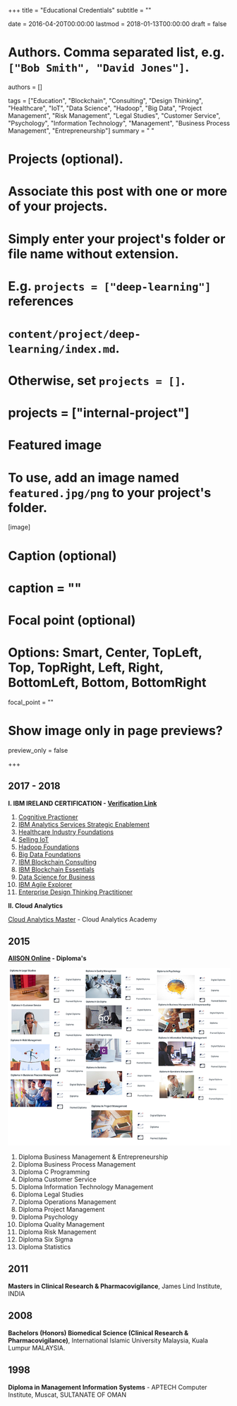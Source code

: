 +++
title = "Educational Credentials"
subtitle = ""

date = 2016-04-20T00:00:00
lastmod = 2018-01-13T00:00:00
draft = false

# Authors. Comma separated list, e.g. `["Bob Smith", "David Jones"]`.
authors = []

tags = ["Education", "Blockchain", "Consulting", "Design Thinking", "Healthcare", "IoT", "Data Science", "Hadoop", "Big Data", "Project Management", "Risk Management", "Legal Studies", "Customer Service", "Psychology", "Information Technology", "Management", "Business Process Management", "Entrepreneurship"]
summary = " "

# Projects (optional).
#   Associate this post with one or more of your projects.
#   Simply enter your project's folder or file name without extension.
#   E.g. `projects = ["deep-learning"]` references 
#   `content/project/deep-learning/index.md`.
#   Otherwise, set `projects = []`.
# projects = ["internal-project"]

# Featured image
# To use, add an image named `featured.jpg/png` to your project's folder. 
[image]
  # Caption (optional)
  # caption = ""

  # Focal point (optional)
  # Options: Smart, Center, TopLeft, Top, TopRight, Left, Right, BottomLeft, Bottom, BottomRight
  focal_point = ""

  # Show image only in page previews?
  preview_only = false

+++

## 2017 - 2018

**I. IBM IRELAND CERTIFICATION - [Verification Link](https://www.youracclaim.com/user/mohamed-sarfraz-ahmed)**

1. [Cognitive Practioner](https://www.youracclaim.com/badges/bfbe5628-e309-47fb-b2cf-d1f146bd7b84)
2. [IBM Analytics Services Strategic Enablement](https://www.youracclaim.com/badges/4dd1da80-ccae-4128-9b66-35cc5f8025dd)
3. [Healthcare Industry Foundations](https://www.youracclaim.com/badges/4e1ed83b-6187-43b5-a0f5-da5d634d6adf)
4. [Selling IoT](https://www.youracclaim.com/badges/43432b59-8b6f-4fec-8aa7-d0ede1cf3519)
5. [Hadoop Foundations](https://www.youracclaim.com/badges/b4b029dc-c3f3-4ba8-be8c-0c0c0a70a613)
6. [Big Data Foundations](https://www.youracclaim.com/badges/aebb12e5-2b6e-4c88-84a7-4c9b846839c2)
7. [IBM Blockchain Consulting](https://www.youracclaim.com/badges/0bac5ecf-bca8-4b8e-8d8d-ca3d5f624491)
8. [IBM Blockchain Essentials](https://www.youracclaim.com/badges/9e5ba2ff-5fd1-4560-b210-e342f88596fc)
9. [Data Science for Business](https://www.youracclaim.com/badges/3e29eafe-91c8-416a-8d20-06ddbc73d13c)
10. [IBM Agile Explorer](https://www.youracclaim.com/badges/69c36544-cf8e-498e-a015-eadfc98dda62) 
11. [Enterprise Design Thinking Practitioner](https://www.youracclaim.com/badges/32fc7819-b467-40ae-928b-2795ba9b9564)

**II. Cloud Analytics**

[Cloud Analytics Master](https://verify.skilljar.com/c/ke59whsu8u2f) - Cloud Analytics Academy 

## 2015

**[AlISON Online](https://alison.com/) - Diploma's**

![](ade.png)

1. Diploma Business Management & Entrepreneurship
2. Diploma Business Process Management
3. Diploma C Programming
4. Diploma Customer Service 
5. Diploma Information Technology Management 
6. Diploma Legal Studies 
7. Diploma Operations Management 
8. Diploma Project Management 
9. Diploma Psychology
10. Diploma Quality Management
11. Diploma Risk Management
12. Diploma Six Sigma
13. Diploma Statistics 

## 2011 

**Masters in Clinical Research & Pharmacovigilance**, James Lind Institute, INDIA

## 2008 

**Bachelors (Honors) Biomedical Science (Clinical Research & Pharmacovigilance)**, International Islamic University Malaysia, Kuala Lumpur MALAYSIA.

## 1998 

**Diploma in Management Information Systems** - APTECH Computer Institute, Muscat, SULTANATE OF OMAN




